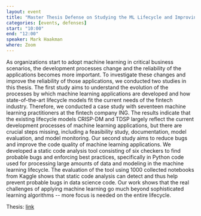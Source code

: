 ```yaml
---
layout: event
title: "Master Thesis Defense on Studying the ML Lifecycle and Improving Code Quality of ML Applications"
categories: [events, defenses]
start: "10:00"
end: "12:00"
speaker: Mark Haakman
where: Zoom
---
```


As organizations start to adopt machine learning in critical business
scenarios, the development processes change and the reliability of the
applications becomes more important. To investigate these changes and improve
the reliability of those applications, we conducted two studies in this thesis.
The first study aims to understand the evolution of the processes by which
machine learning applications are developed and how state-of-the-art lifecycle
models fit the current needs of the fintech industry. Therefore, we conducted a
case study with seventeen machine learning practitioners at the fintech company
ING. The results indicate that the existing lifecycle models CRISP-DM and TDSP
largely reflect the current development processes of machine learning
applications, but there are crucial steps missing, including a feasibility
study, documentation, model evaluation, and model monitoring. Our second study
aims to reduce bugs and improve the code quality of machine learning
applications. We developed a static code analysis tool consisting of six
checkers to find probable bugs and enforcing best practices, specifically in
Python code used for processing large amounts of data and modeling in the
machine learning lifecycle. The evaluation of the tool using 1000 collected
notebooks from Kaggle shows that static code analysis can detect and thus help
prevent probable bugs in data science code. Our work shows that the real
challenges of applying machine learning go much beyond sophisticated learning
algorithms -- more focus is needed on the entire lifecycle.

Thesis: [link](http://resolver.tudelft.nl/uuid:38ff4e9a-222a-4987-998c-ac9d87880907)
